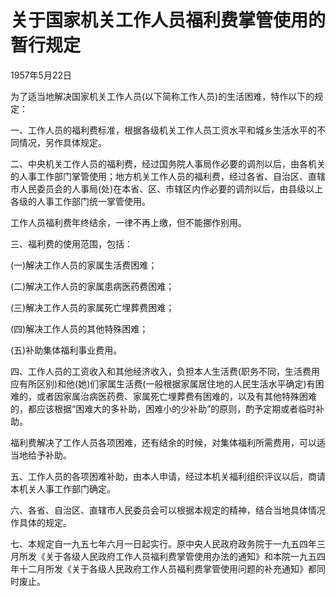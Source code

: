 # 关于国家机关工作人员福利费掌管使用的暂行规定

1957年5月22日 

<!-- INFO END -->

为了适当地解决国家机关工作人员(以下简称工作人员)的生活困难，特作以下的规定：

一、工作人员的福利费标准，根据各级机关工作人员工资水平和城乡生活水平的不同情况，另作具体规定。

二、中央机关工作人员的福利费，经过国务院人事局作必要的调剂以后，由各机关的人事工作部门掌管使用；地方机关工作人员的福利费，经过各省、自治区、直辖市人民委员会的人事局(处)在本省、区、市辖区内作必要的调剂以后，由县级以上各级的人事工作部门统一掌管使用。

工作人员福利费年终结余，一律不再上缴，但不能挪作别用。

三、福利费的使用范围，包括：

(一)解决工作人员的家属生活费困难；

(二)解决工作人员的家属患病医药费困难；

(三)解决工作人员的家属死亡埋葬费困难；

(四)解决工作人员的其他特殊困难；

(五)补助集体福利事业费用。

四、工作人员的工资收入和其他经济收入，负担本人生活费(职务不同，生活费用应有所区别)和他(她)们家属生活费(一般根据家属居住地的人民生活水平确定)有困难的，或者因家属治病医药费、家属死亡埋葬费有困难的，以及有其他特殊困难的，都应该根据“困难大的多补助，困难小的少补助”的原则，酌予定期或者临时补助。

福利费解决了工作人员各项困难，还有结余的时候，对集体福利所需费用，可以适当地给予补助。

五、工作人员的各项困难补助，由本人申请，经过本机关福利组织评议以后，商请本机关人事工作部门确定。

六、各省、自治区、直辖市人民委员会可以根据本规定的精神，结合当地具体情况作具体的规定。

七、本规定自一九五七年六月一日起实行。原中央人民政府政务院于一九五四年三月所发《关于各级人民政府工作人员福利费掌管使用办法的通知》和本院一九五四年十二月所发《关于各级人民政府工作人员福利费掌管使用问题的补充通知》都同时废止。
